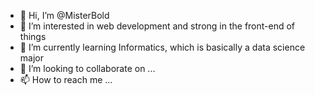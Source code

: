 - 👋 Hi, I’m @MisterBold
- 👀 I’m interested in web development and strong in the front-end of things
- 🌱 I’m currently learning Informatics, which is basically a data science major
- 💞️ I’m looking to collaborate on ...
- 📫 How to reach me ...

<!---
MisterBold/MisterBold is a ✨ special ✨ repository because its `README.md` (this file) appears on your GitHub profile.
You can click the Preview link to take a look at your changes.
--->
